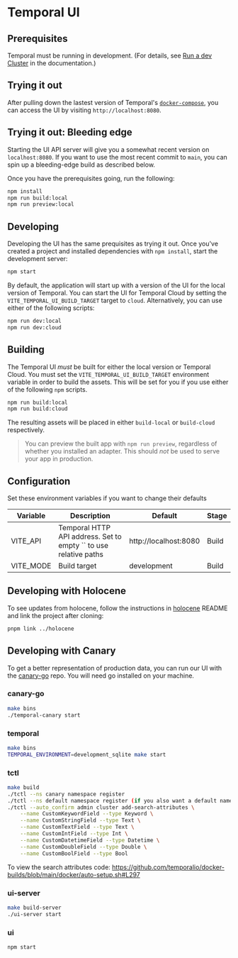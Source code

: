 # Temporal UI

## Prerequisites

Temporal must be running in development. (For details, see [Run a dev Cluster](https://docs.temporal.io/application-development-guide#run-a-dev-cluster) in the documentation.)

## Trying it out

After pulling down the lastest version of Temporal's [`docker-compose`](https://github.com/temporalio/docker-compose), you can access the UI by visiting `http://localhost:8080`.

## Trying it out: Bleeding edge

Starting the UI API server will give you a somewhat recent version on `localhost:8080`. If you want to use the most recent commit to `main`, you can spin up a bleeding-edge build as described below.

Once you have the prerequisites going, run the following:

```bash
npm install
npm run build:local
npm run preview:local
```

## Developing

Developing the UI has the same prequisites as trying it out. Once you've created a project and installed dependencies with `npm install`, start the development server:

```bash
npm start
```

By default, the application will start up with a version of the UI for the local version of Temporal. You can start the UI for Temporal Cloud by setting the `VITE_TEMPORAL_UI_BUILD_TARGET` target to `cloud`. Alternatively, you can use either of the following scripts:

```bash
npm run dev:local
npm run dev:cloud
```

## Building

The Temporal UI _must_ be built for either the local version or Temporal Cloud. You must set the `VITE_TEMPORAL_UI_BUILD_TARGET` environment variable in order to build the assets. This will be set for you if you use either of the following `npm` scripts.

```bash
npm run build:local
npm run build:cloud
```

The resulting assets will be placed in either `build-local` or `build-cloud` respectively.

> You can preview the built app with `npm run preview`, regardless of whether you installed an adapter. This should _not_ be used to serve your app in production.

## Configuration

Set these environment variables if you want to change their defaults

| Variable  | Description                                                      | Default               | Stage |
| --------- | ---------------------------------------------------------------- | --------------------- | ----- |
| VITE_API  | Temporal HTTP API address. Set to empty `` to use relative paths | http://localhost:8080 | Build |
| VITE_MODE | Build target                                                     | development           | Build |

## Developing with Holocene

To see updates from holocene, follow the instructions in [holocene](https://github.com/temporalio/holocene) README and link the project after cloning:

```bash
pnpm link ../holocene
```

## Developing with Canary

To get a better representation of production data, you can run our UI with the [canary-go](https://github.com/temporalio/canary-go) repo. You will need go installed on your machine.

### canary-go

```bash
make bins
./temporal-canary start
```

### temporal

```bash
make bins
TEMPORAL_ENVIRONMENT=development_sqlite make start
```

### tctl

```bash
make build
./tctl --ns canary namespace register
./tctl --ns default namespace register (if you also want a default namespace)
./tctl --auto_confirm admin cluster add-search-attributes \
 	--name CustomKeywordField --type Keyword \
 	--name CustomStringField --type Text \
 	--name CustomTextField --type Text \
 	--name CustomIntField --type Int \
 	--name CustomDatetimeField --type Datetime \
 	--name CustomDoubleField --type Double \
 	--name CustomBoolField --type Bool
```

To view the search attributes code:
https://github.com/temporalio/docker-builds/blob/main/docker/auto-setup.sh#L297

### ui-server

```bash
make build-server
./ui-server start
```

### ui

```bash
npm start
```

